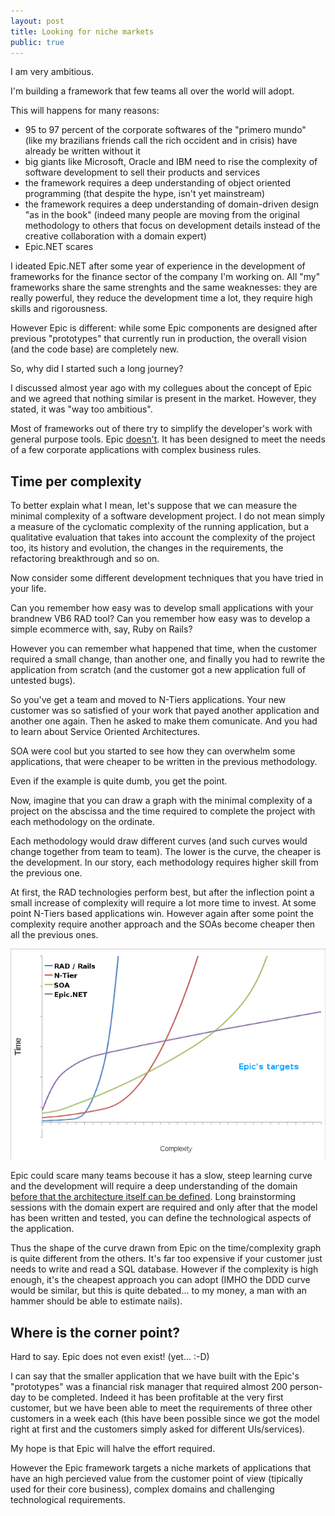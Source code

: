 ```yaml
---
layout: post
title: Looking for niche markets
public: true
---
```

I am very ambitious.

I'm building a framework that few teams all over the world will adopt.

This will happens for many reasons:

* 95 to 97 percent of the corporate softwares of the "primero mundo" (like my 
  brazilians friends call the rich occident and in crisis) have already be 
  written without it
* big giants like Microsoft, Oracle and IBM need to rise the complexity of 
  software development to sell their products and services
* the framework requires a deep understanding of object oriented programming
  (that despite the hype, isn't yet mainstream)
* the framework requires a deep understanding of domain-driven design "as in 
  the book" (indeed many people are moving from the original methodology to
  others that focus on development details instead of the creative 
  collaboration with a domain expert) 
* Epic.NET scares

I ideated Epic.NET after some year of experience in the development of 
frameworks for the finance sector of the company I'm working on. 
All "my" frameworks share the same strenghts and the same weaknesses: 
they are really powerful, they reduce the development time a lot, they require 
high skills and rigorousness.  

However Epic is different: while some Epic components are designed after 
previous "prototypes" that currently run in production, the overall vision 
(and the code base) are completely new.

So, why did I started such a long journey?

I discussed almost year ago with my collegues about the concept of Epic and we 
agreed that nothing similar is present in the market. 
However, they stated, it was "way too ambitious".

Most of frameworks out of there try to simplify the developer's work with 
general purpose tools. Epic [doesn't][do-not-protect]. It has been designed to 
meet the needs of a few corporate applications with complex business rules.

Time per complexity
-------------------
To better explain what I mean, let's suppose that we can measure the minimal 
complexity of a software development project. I do not mean simply a measure of
the cyclomatic complexity of the running application, but a qualitative evaluation 
that takes into account the complexity of the project too, its history 
and evolution, the changes in the requirements, the refactoring breakthrough
and so on.

Now consider some different development techniques that you have tried in your 
life.

Can you remember how easy was to develop small applications with your brandnew 
VB6 RAD tool? Can you remember how easy was to develop a simple ecommerce with, 
say, Ruby on Rails?

However you can remember what happened that time, when the customer 
required a small change, than another one, and finally you had to rewrite the
application from scratch (and the customer got a new application full of 
untested bugs).

So you've get a team and moved to N-Tiers applications. Your new customer was 
so satisfied of your work that payed another application and another one again. 
Then he asked to make them comunicate. And you had to learn about 
Service Oriented Architectures.

SOA were cool but you started to see how they can overwhelm some applications,
that were cheaper to be written in the previous methodology.

Even if the example is quite dumb, you get the point.

Now, imagine that you can draw a graph with the minimal complexity of a project
on the abscissa and the time required to complete the project with each 
methodology on the ordinate.

Each methodology would draw different curves (and such curves would change 
together from team to team). The lower is the curve, the cheaper is the 
development. In our story, each methodology requires higher skill from the 
previous one. 

At first, the RAD technologies perform best, but after the inflection point a 
small increase of complexity will require a lot more time to invest.
At some point N-Tiers based applications win. However again after some point
the complexity require another approach and the SOAs become cheaper then all 
the previous ones.

![Time required per project complexity qualitative graph](/imgs/posts/2011-08-31-time-complexity.png "Time required per project complexity qualitative graph")

Epic could scare many teams becouse it has a slow, steep learning curve and the 
development will require a deep understanding of the domain [before that the 
architecture itself can be defined][bellis]. Long brainstorming sessions with the domain 
expert are required and only after that the model has been written and tested, 
you can define the technological aspects of the application.

Thus the shape of the curve drawn from Epic on the time/complexity graph 
is quite different from the others. It's far too expensive if your customer just 
needs to write and read a SQL database. However if the complexity is high 
enough, it's the cheapest approach you can adopt (IMHO the DDD curve would be 
similar, but this is quite debated... to my money, a man with an hammer should 
be able to estimate nails).

Where is the corner point?
--------------------------
Hard to say. Epic does not even exist! (yet... :-D)

I can say that the smaller application that we have built with the Epic's 
"prototypes" was a financial risk manager that required almost 200 person-day 
to be completed. Indeed it has been profitable at the very first customer, but 
we have been able to meet the requirements of three other customers in a week 
each (this have been possible since we got the model right at first and the 
customers simply asked for different UIs/services).

My hope is that Epic will halve the effort required.

However the Epic framework targets a niche markets of applications that have an 
high percieved value from the customer point of view (tipically used for their 
core business), complex domains and challenging technological requirements.

[bellis]: http://epic.tesio.it/doc/the_bellis_perennis.html
[do-not-protect]: http://davybrion.com/blog/2009/04/educate-developers-instead-of-protecting-them/ "Educate Developers Instead Of Protecting Them"

